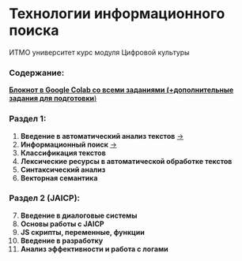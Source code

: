 # Технологии информационного поиска
ИТМО университет курс модуля Цифровой культуры

### Содержание:
[**Блокнот в Google Colab со всеми заданиями (+дополнительные задания для подготовки**)](https://colab.research.google.com/drive/14gWuYbVk6r02cTHfjpA96aoiTsnCDw2-?usp=sharing)
### Раздел 1:
1. **Введение в автоматический анализ текстов** [->](1-intro/nlp-1.ipynb)
2. **Информационный поиск** [->](2-information-retrieval/nlp-2.ipynb)
3. **Классификация текстов**
4. **Лексические ресурсы в автоматической обработке текстов**
5. **Синтаксический анализ**
6. **Векторная семантика**
### Раздел 2 (JAICP):
7. **Введение в диалоговые системы**
8. **Основы работы с JAICP**
9. **JS скрипты, переменные, функции**
10. **Введение в разработку**
11. **Анализ эффективности и работа с логами**
